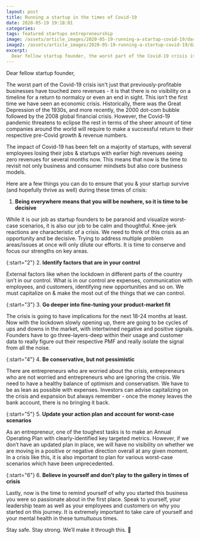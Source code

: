 ```yaml
---
layout: post
title: Running a startup in the times of Covid-19
date: 2020-05-19 19:18:01
categories:
tags: featured startups entrepreneurship
image: /assets/article_images/2020-05-19-running-a-startup-covid-19/daria-nepriakhina-xY55bL5mZAM-unsplash.jpg
image2: /assets/article_images/2020-05-19-running-a-startup-covid-19/daria-nepriakhina-xY55bL5mZAM-unsplash-min.jpg
excerpt:
  Dear fellow startup founder, the worst part of the Covid-19 crisis isn't just that previously-profitable businesses have touched zero revenues - it is that there is no visibility on a timeline for a return to normalcy or even an end in sight. This isn’t the first time we have seen an economic crisis. Historically, there was the Great Depression of the 1930s, and more recently, the 2000 dot-com bubble followed by the 2008 global financial crisis. However, the Covid-19 pandemic threatens to eclipse the rest in terms of the sheer amount of time companies around the world will require to make a successful return to their respective pre-Covid growth & revenue numbers.
---
```

Dear fellow startup founder,

The worst part of the Covid-19 crisis isn't just that previously-profitable businesses have touched zero revenues - it is that there is no visibility on a timeline for a return to normalcy or even an end in sight. This isn’t the first time we have seen an economic crisis. Historically, there was the Great Depression of the 1930s, and more recently, the 2000 dot-com bubble followed by the 2008 global financial crisis. However, the Covid-19 pandemic threatens to eclipse the rest in terms of the sheer amount of time companies around the world will require to make a successful return to their respective pre-Covid growth & revenue numbers.

The impact of Covid-19 has been felt on a majority of startups, with several employees losing their jobs & startups with earlier high revenues seeing zero revenues for several months now. This means that now is the time to revisit not only business and consumer mindsets but also core business models.

Here are a few things you can do to ensure that you & your startup survive (and hopefully thrive as well) during these times of crisis:

1. **Being everywhere means that you will be nowhere, so it is time to be decisive**

While it is our job as startup founders to be paranoid and visualize worst-case scenarios,  it is also our job to be calm and thoughtful. Knee-jerk reactions are characteristic of a crisis. We need to think of this crisis as an opportunity and be decisive. Trying to address multiple problem areas/issues at once will only dilute our efforts. It is time to conserve and focus our strengths on key areas.

{:start="2"}
2. **Identify factors that are in your control**

External factors like when the lockdown in different parts of the country isn’t in our control. What is in our control are expenses, communication with employees, and customers, identifying new opportunities and so on. We must capitalize on & make the most out of the things that we can control.

{:start="3"}
3. **Go deeper into fine-tuning your product-market fit**

The crisis is going to have implications for the next 18-24 months at least. Now with the lockdown slowly opening up, there are going to be cycles of ups and downs in the market, with intertwined negative and positive signals. Founders have to go three-layers-deep within their usage and customer data to really figure out their respective PMF and really isolate the signal from all the noise.

{:start="4"}
4. **Be conservative, but not pessimistic**

There are entrepreneurs who are worried about the crisis, entrepreneurs who are not worried and entrepreneurs who are ignoring the crisis. We need to have a healthy balance of optimism and conservatism. We have to be as lean as possible with expenses. Investors can advise capitalizing on the crisis and expansion but always remember - once the money leaves the bank account, there is no bringing it back.

{:start="5"}
5. **Update your action plan and account for worst-case scenarios**

As an entrepreneur, one of the toughest tasks is to make an Annual Operating Plan with clearly-identified key targeted metrics. However, if we don’t have an updated plan in place, we will have no visibility on whether we are moving in a positive or negative direction overall at any given moment. In a crisis like this, it is also important to plan for various worst-case scenarios which have been unprecedented.

{:start="6"}
6. **Believe in yourself and don’t play to the gallery in times of crisis**

Lastly, now is the time to remind yourself of why you started this business you were so passionate about in the first place. Speak to yourself, your leadership team as well as your employees and customers on why you started on this journey. It is extremely important to take care of yourself and your mental health in these tumultuous times.

Stay safe. Stay strong. We’ll make it through this. 🙂
